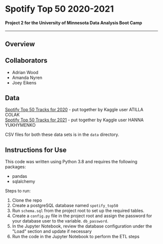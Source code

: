 # Spotify Top 50 2020-2021
#### Project 2 for the University of Minnesota Data Analysis Boot Camp
-----
## Overview

## Collaborators
* Adrian Wood
* Amanda Nyren
* Joey Eikens

## Data
[Spotify Top 50 Tracks for 2020](https://www.kaggle.com/datasets/atillacolak/top-50-spotify-tracks-2020) - put together by Kaggle user ATILLA COLAK  
[Spotify Top 50 Tracks for 2021](https://www.kaggle.com/datasets/equinxx/spotify-top-50-songs-in-2021) - put together by Kaggle user HANNA YUKHYMENKO

CSV files for both these data sets is in the `data` directory.

## Instructions for Use

This code was written using Python 3.8 and requires the following packages:
* pandas
* sqlalchemy

Steps to run:
1. Clone the repo
1. Create a postgreSQL database named `spotify_top50`
1. Run `schema.sql` from the project root to set up the required tables.
1. Create a `config.py` file in the project root and assign the password for your database user to the variable. `db_password`. 
1. In the Jupyter Notebook, review the database configuration under the "Load" section and update if necessary
1. Run the code in the Jupyter Notebook to perform the ETL steps
